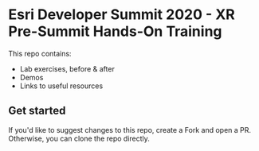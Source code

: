 # Esri Developer Summit 2020 - XR Pre-Summit Hands-On Training

This repo contains:

* Lab exercises, before & after
* Demos
* Links to useful resources

## Get started

If you'd like to suggest changes to this repo, create a Fork and open a PR. Otherwise, you can clone the repo directly.
